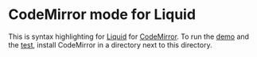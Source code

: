 # CodeMirror mode for Liquid

This is syntax highlighting for [Liquid](https://shopify.github.io/liquid/) for [CodeMirror](https://codemirror.net/).
To run the [demo](index.html) and the [test](test.html), install CodeMirror in a directory next to this directory.
